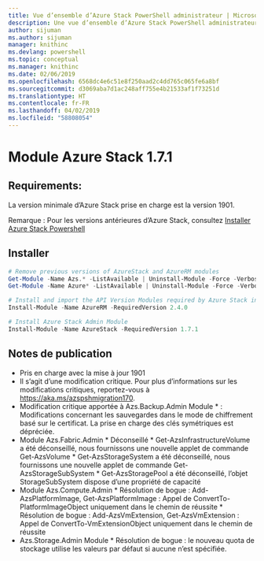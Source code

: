 ```yaml
---
title: Vue d’ensemble d’Azure Stack PowerShell administrateur | Microsoft Docs
description: Une vue d’ensemble d’Azure Stack PowerShell administrateur avec des instructions sur les procédures d’installation et de configuration.
author: sijuman
ms.author: sijuman
manager: knithinc
ms.devlang: powershell
ms.topic: conceptual
ms.manager: knithinc
ms.date: 02/06/2019
ms.openlocfilehash: 6568dc4e6c51e8f250aad2c4dd765c065fe6a8bf
ms.sourcegitcommit: d3069aba7d1ac248aff755e4b21533af1f73251d
ms.translationtype: HT
ms.contentlocale: fr-FR
ms.lasthandoff: 04/02/2019
ms.locfileid: "58808054"
---
```

# <a name="azure-stack-module-171"></a>Module Azure Stack 1.7.1

## <a name="requirements"></a>Requirements:

La version minimale d’Azure Stack prise en charge est la version 1901.

Remarque : Pour les versions antérieures d’Azure Stack, consultez [Installer Azure Stack Powershell](https://docs.microsoft.com/en-us/azure/azure-stack/azure-stack-powershell-install#install-azure-stack-powershell)

## <a name="install"></a>Installer

```powershell
# Remove previous versions of AzureStack and AzureRM modules
Get-Module -Name Azs.* -ListAvailable | Uninstall-Module -Force -Verbose
Get-Module -Name Azure* -ListAvailable | Uninstall-Module -Force -Verbose

# Install and import the API Version Modules required by Azure Stack into the current PowerShell session.
Install-Module -Name AzureRM -RequiredVersion 2.4.0

# Install Azure Stack Admin Module
Install-Module -Name AzureStack -RequiredVersion 1.7.1
```

## <a name="release-notes"></a>Notes de publication

* Pris en charge avec la mise à jour 1901
* Il s’agit d’une modification critique. Pour plus d’informations sur les modifications critiques, reportez-vous à <https://aka.ms/azspshmigration170>.
* Modification critique apportée à Azs.Backup.Admin Module * : Modifications concernant les sauvegardes dans le mode de chiffrement basé sur le certificat. La prise en charge des clés symétriques est dépréciée.
* Module Azs.Fabric.Admin       * Déconseillé           * Get-AzsInfrastructureVolume a été déconseillé, nous fournissons une nouvelle applet de commande Get-AzsVolume           * Get-AzsStorageSystem a été déconseillé, nous fournissons une nouvelle applet de commande Get-AzsStorageSubSystem           * Get-AzsStoragePool a été déconseillé, l’objet StorageSubSystem dispose d’une propriété de capacité
* Module Azs.Compute.Admin           * Résolution de bogue : Add-AzsPlatformImage, Get-AzsPlatformImage : Appel de ConvertTo-PlatformImageObject uniquement dans le chemin de réussite           * Résolution de bogue : Add-AzsVmExtension, Get-AzsVmExtension : Appel de ConvertTo-VmExtensionObject uniquement dans le chemin de réussite
* Azs.Storage.Admin Module           * Résolution de bogue : le nouveau quota de stockage utilise les valeurs par défaut si aucune n’est spécifiée.
